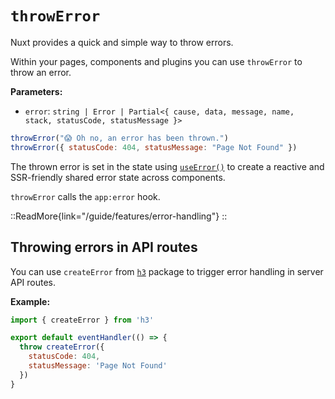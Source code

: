 # `throwError`

Nuxt provides a quick and simple way to throw errors.

Within your pages, components and plugins you can use `throwError` to throw an error.

**Parameters:**

- `error`: `string | Error | Partial<{ cause, data, message, name, stack, statusCode, statusMessage }>`

```js
throwError("😱 Oh no, an error has been thrown.")
throwError({ statusCode: 404, statusMessage: "Page Not Found" })
```

The thrown error is set in the state using [`useError()`](/api/composables/use-error) to create a reactive and SSR-friendly shared error state across components.

`throwError` calls the `app:error` hook.

::ReadMore{link="/guide/features/error-handling"}
::

## Throwing errors in API routes

You can use `createError` from [`h3`](https://github.com/unjs/h3) package to trigger error handling in server API routes.

**Example:**

```js
import { createError } from 'h3'

export default eventHandler(() => {
  throw createError({
    statusCode: 404,
    statusMessage: 'Page Not Found'
  })
}
```
